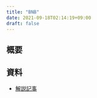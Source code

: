 ```yaml
---
title: "BNB"
date: 2021-09-18T02:14:19+09:00
draft: false
---
```


## 概要

## 資料
- [解説記事](https://fisco.jp/media/bnb-about/)
